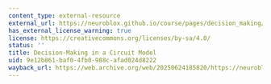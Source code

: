 ```yaml
---
content_type: external-resource
external_url: https://neuroblox.github.io/course/pages/decision_making/
has_external_license_warning: true
license: https://creativecommons.org/licenses/by-sa/4.0/
status: ''
title: Decision-Making in a Circuit Model
uid: 9e12b861-baf0-4fb0-988c-afad024d8222
wayback_url: https://web.archive.org/web/20250624185820/https://neuroblox.github.io/course/pages/decision_making/
---
```

